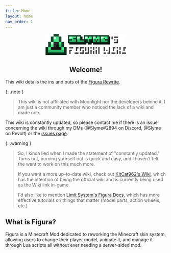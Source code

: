 ```yaml
---
title: Home
layout: home
nav_order: 1
---
```


<p align="center"><img width="50%" src="https://github.com/Slymeball/Figura-Wiki/blob/main/images/logo.png?raw=true"></p>
<h2 align="center">Welcome!</h2>

This wiki details the ins and outs of the [Figura Rewrite](https://github.com/Kingdom-of-The-Moon/FiguraRewriteRewrite).

{: .note }
> This wiki is not affiliated with Moonlight nor the developers behind it. I am just a community member who noticed the lack of a wiki and made one.

This wiki is constantly updated, so please contact me if there is an issue concerning the wiki through my DMs (@Slyme#2894 on Discord, @Slyme on Revolt) or the [issues page](https://github.com/Slymeball/Figura-Wiki/issues).

{: .warning }
> So, I kinda lied when I made the statement of "constantly updated." Turns out, burning yourself out is quick and easy, and I haven't felt the want to work on this much more.
> 
> If you want a more up-to-date wiki, check out [KitCat962's Wiki](https://github.com/KitCat962/FiguraRewriteRewrite/wiki), which has the intention of being the official wiki and is currently being used as the Wiki link in-game.
> 
> I'd also like to mention [Limit System's Figura Docs](https://limitsfiguradocs.readthedocs.io/en/latest/), which has more effective tutorials on things that matter (model parts, action wheels, etc.)

## What is Figura?

Figura is a Minecraft Mod dedicated to reworking the Minecraft skin system, allowing users to change their player model, animate it, and manage it through Lua scripts all without ever needing a server-sided mod.
